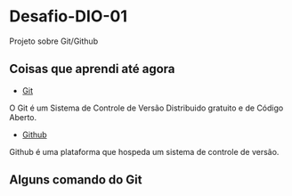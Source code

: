 # Desafio-DIO-01
Projeto sobre Git/Github

## Coisas que aprendi até agora
- [Git](https://git-scm.com/)

O Git é um Sistema de Controle de Versão Distribuido gratuito e de Código Aberto.

- [Github](https://github.com/)

Github é uma plataforma que hospeda um sistema de controle de versão.

## Alguns comando do Git 

